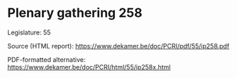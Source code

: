 # Plenary gathering 258

Legislature: 55

Source (HTML report): https://www.dekamer.be/doc/PCRI/pdf/55/ip258.pdf

PDF-formatted alternative: https://www.dekamer.be/doc/PCRI/html/55/ip258x.html


